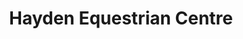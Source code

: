 ---
title: "Hayden Equestrian Centre"
address: "Bornacoola, Carrick on Shannon, Co. Leitrim"
tel: "+353 (0)71 963 8049"
county: "Leitrim"
category: "Equestrian Schools"
type: "Content"
lat: "53.832603454589844"
lng: "-7.9248270988464355"
---